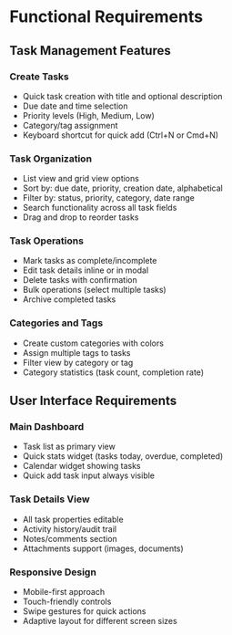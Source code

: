 # Functional Requirements

## Task Management Features

### Create Tasks
- Quick task creation with title and optional description
- Due date and time selection
- Priority levels (High, Medium, Low)
- Category/tag assignment
- Keyboard shortcut for quick add (Ctrl+N or Cmd+N)

### Task Organization
- List view and grid view options
- Sort by: due date, priority, creation date, alphabetical
- Filter by: status, priority, category, date range
- Search functionality across all task fields
- Drag and drop to reorder tasks

### Task Operations
- Mark tasks as complete/incomplete
- Edit task details inline or in modal
- Delete tasks with confirmation
- Bulk operations (select multiple tasks)
- Archive completed tasks

### Categories and Tags
- Create custom categories with colors
- Assign multiple tags to tasks
- Filter view by category or tag
- Category statistics (task count, completion rate)

## User Interface Requirements

### Main Dashboard
- Task list as primary view
- Quick stats widget (tasks today, overdue, completed)
- Calendar widget showing tasks
- Quick add task input always visible

### Task Details View
- All task properties editable
- Activity history/audit trail
- Notes/comments section
- Attachments support (images, documents)

### Responsive Design
- Mobile-first approach
- Touch-friendly controls
- Swipe gestures for quick actions
- Adaptive layout for different screen sizes